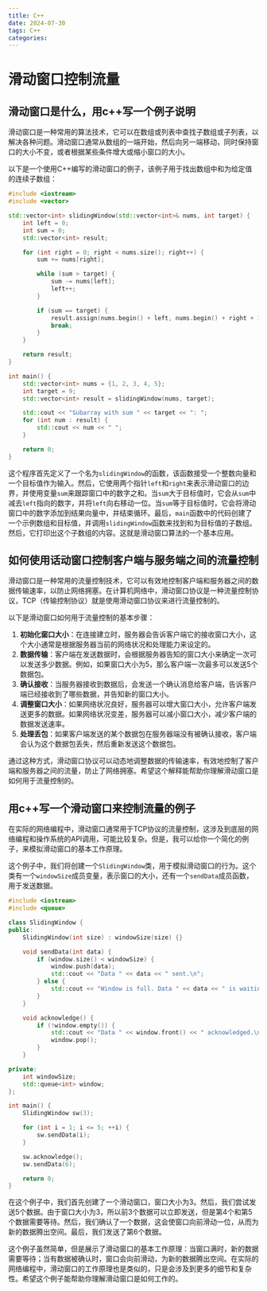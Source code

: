 ```yaml
---
title: C++
date: 2024-07-30
tags: C++
categories: 
---
```



# 滑动窗口控制流量

## 滑动窗口是什么，用c++写一个例子说明

滑动窗口是一种常用的算法技术，它可以在数组或列表中查找子数组或子列表，以解决各种问题。滑动窗口通常从数组的一端开始，然后向另一端移动，同时保持窗口的大小不变，或者根据某些条件增大或缩小窗口的大小。

以下是一个使用C++编写的滑动窗口的例子，该例子用于找出数组中和为给定值的连续子数组：

```cpp
#include <iostream>
#include <vector>

std::vector<int> slidingWindow(std::vector<int>& nums, int target) {
    int left = 0;
    int sum = 0;
    std::vector<int> result;

    for (int right = 0; right < nums.size(); right++) {
        sum += nums[right];

        while (sum > target) {
            sum -= nums[left];
            left++;
        }

        if (sum == target) {
            result.assign(nums.begin() + left, nums.begin() + right + 1);
            break;
        }
    }

    return result;
}

int main() {
    std::vector<int> nums = {1, 2, 3, 4, 5};
    int target = 9;
    std::vector<int> result = slidingWindow(nums, target);

    std::cout << "Subarray with sum " << target << ": ";
    for (int num : result) {
        std::cout << num << " ";
    }

    return 0;
}
```



这个程序首先定义了一个名为`slidingWindow`的函数，该函数接受一个整数向量和一个目标值作为输入。然后，它使用两个指针`left`和`right`来表示滑动窗口的边界，并使用变量`sum`来跟踪窗口中的数字之和。当`sum`大于目标值时，它会从`sum`中减去`left`指向的数字，并将`left`向右移动一位。当`sum`等于目标值时，它会将滑动窗口中的数字添加到结果向量中，并结束循环。最后，`main`函数中的代码创建了一个示例数组和目标值，并调用`slidingWindow`函数来找到和为目标值的子数组。然后，它打印出这个子数组的内容。这就是滑动窗口算法的一个基本应用。













## 如何使用话动窗口控制客户端与服务端之间的流量控制







滑动窗口是一种常用的流量控制技术，它可以有效地控制客户端和服务器之间的数据传输速率，以防止网络拥塞。在计算机网络中，滑动窗口协议是一种流量控制协议，TCP（传输控制协议）就是使用滑动窗口协议来进行流量控制的。

以下是滑动窗口如何用于流量控制的基本步骤：

1. **初始化窗口大小**：在连接建立时，服务器会告诉客户端它的接收窗口大小，这个大小通常是根据服务器当前的网络状况和处理能力来设定的。
2. **数据传输**：客户端在发送数据时，会根据服务器告知的窗口大小来确定一次可以发送多少数据。例如，如果窗口大小为5，那么客户端一次最多可以发送5个数据包。
3. **确认接收**：当服务器接收到数据后，会发送一个确认消息给客户端，告诉客户端已经接收到了哪些数据，并告知新的窗口大小。
4. **调整窗口大小**：如果网络状况良好，服务器可以增大窗口大小，允许客户端发送更多的数据。如果网络状况变差，服务器可以减小窗口大小，减少客户端的数据发送速率。
5. **处理丢包**：如果客户端发送的某个数据包在服务器端没有被确认接收，客户端会认为这个数据包丢失，然后重新发送这个数据包。

通过这种方式，滑动窗口协议可以动态地调整数据的传输速率，有效地控制了客户端和服务器之间的流量，防止了网络拥塞。希望这个解释能帮助你理解滑动窗口是如何用于流量控制的。





## 用c++写一个滑动窗口来控制流量的例子



在实际的网络编程中，滑动窗口通常用于TCP协议的流量控制，这涉及到底层的网络编程和操作系统的API调用，可能比较复杂。但是，我可以给你一个简化的例子，来模拟滑动窗口的基本工作原理。

这个例子中，我们将创建一个`SlidingWindow`类，用于模拟滑动窗口的行为。这个类有一个`windowSize`成员变量，表示窗口的大小，还有一个`sendData`成员函数，用于发送数据。

```cpp
#include <iostream>
#include <queue>

class SlidingWindow {
public:
    SlidingWindow(int size) : windowSize(size) {}

    void sendData(int data) {
        if (window.size() < windowSize) {
            window.push(data);
            std::cout << "Data " << data << " sent.\n";
        } else {
            std::cout << "Window is full. Data " << data << " is waiting.\n";
        }
    }

    void acknowledge() {
        if (!window.empty()) {
            std::cout << "Data " << window.front() << " acknowledged.\n";
            window.pop();
        }
    }

private:
    int windowSize;
    std::queue<int> window;
};

int main() {
    SlidingWindow sw(3);

    for (int i = 1; i <= 5; ++i) {
        sw.sendData(i);
    }

    sw.acknowledge();
    sw.sendData(6);

    return 0;
}
```



在这个例子中，我们首先创建了一个滑动窗口，窗口大小为3。然后，我们尝试发送5个数据。由于窗口大小为3，所以前3个数据可以立即发送，但是第4个和第5个数据需要等待。然后，我们确认了一个数据，这会使窗口向前滑动一位，从而为新的数据腾出空间。最后，我们发送了第6个数据。

这个例子虽然简单，但是展示了滑动窗口的基本工作原理：当窗口满时，新的数据需要等待；当有数据被确认时，窗口会向前滑动，为新的数据腾出空间。在实际的网络编程中，滑动窗口的工作原理也是类似的，只是会涉及到更多的细节和复杂性。希望这个例子能帮助你理解滑动窗口是如何工作的。